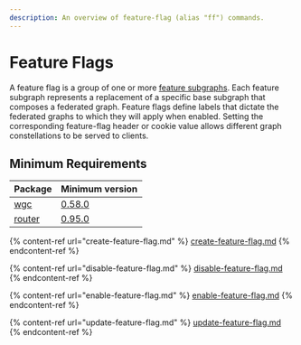 ```yaml
---
description: An overview of feature-flag (alias "ff") commands.
---
```


# Feature Flags

A feature flag is a group of one or more [feature subgraphs](../feature-subgraph/). Each feature subgraph represents a replacement of a specific base subgraph that composes a federated graph. Feature flags define labels that dictate the federated graphs to which they will apply when enabled. Setting the corresponding feature-flag header or cookie value allows different graph constellations to be served to clients.

## Minimum Requirements

| Package                         | Minimum version                                                                |
| ------------------------------- | ------------------------------------------------------------------------------ |
| [wgc](../intro.md)              | [0.58.0](https://github.com/wundergraph/cosmo/compare/wgc@0.57.7...wgc@0.58.0) |
| [router](../../router/intro.md) | [0.95.0](https://github.com/wundergraph/cosmo/releases/tag/router%400.95.0)    |

{% content-ref url="create-feature-flag.md" %}
[create-feature-flag.md](create-feature-flag.md)
{% endcontent-ref %}

{% content-ref url="disable-feature-flag.md" %}
[disable-feature-flag.md](disable-feature-flag.md)
{% endcontent-ref %}

{% content-ref url="enable-feature-flag.md" %}
[enable-feature-flag.md](enable-feature-flag.md)
{% endcontent-ref %}

{% content-ref url="update-feature-flag.md" %}
[update-feature-flag.md](update-feature-flag.md)
{% endcontent-ref %}
